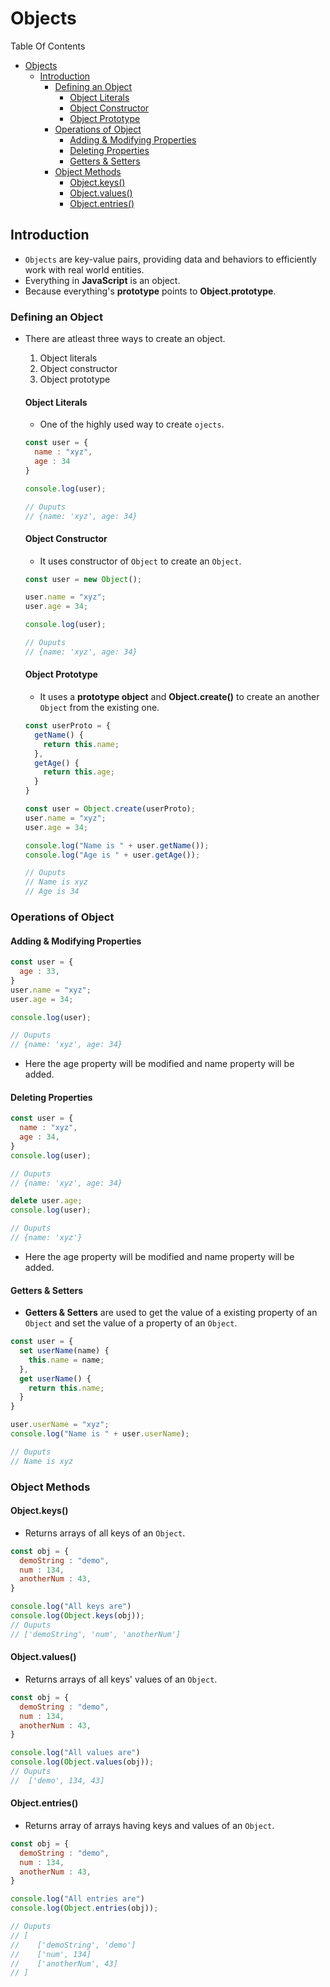 # Objects

Table Of Contents
- [Objects](#objects)
  - [Introduction](#introduction)
    - [Defining an Object](#defining-an-object)
      - [Object Literals](#object-literals)
      - [Object Constructor](#object-constructor)
      - [Object Prototype](#object-prototype)
    - [Operations of Object](#operations-of-object)
      - [Adding \& Modifying Properties](#adding--modifying-properties)
      - [Deleting Properties](#deleting-properties)
      - [Getters \& Setters](#getters--setters)
    - [Object Methods](#object-methods)
      - [Object.keys()](#objectkeys)
      - [Object.values()](#objectvalues)
      - [Object.entries()](#objectentries)


## Introduction

- `Objects` are key-value pairs, providing data and behaviors to efficiently work with real world entities.
- Everything in **JavaScript** is an object.
- Because everything's **prototype** points to **Object.prototype**.

### Defining an Object

- There are atleast three ways to create an object.
  1. Object literals
  2. Object constructor
  3. Object prototype

  #### Object Literals
  - One of the highly used way to create `ojects`.
  ```Javascript
  const user = {
    name : "xyz",
    age : 34
  }

  console.log(user);

  // Ouputs
  // {name: 'xyz', age: 34}
  ```

  #### Object Constructor
  - It uses constructor of `Object` to create an `Object`.
  ```Javascript
  const user = new Object();

  user.name = "xyz";
  user.age = 34;

  console.log(user);

  // Ouputs
  // {name: 'xyz', age: 34}
  ```

  #### Object Prototype
  - It uses a **prototype object** and **Object.create()** to create an another `Object` from the existing one. 
  ```Javascript
  const userProto = {
    getName() {
      return this.name;
    },
    getAge() {
      return this.age;
    }
  }

  const user = Object.create(userProto);
  user.name = "xyz";
  user.age = 34;

  console.log("Name is " + user.getName());
  console.log("Age is " + user.getAge());

  // Ouputs
  // Name is xyz
  // Age is 34
  ```

### Operations of Object

  #### Adding & Modifying Properties
  ```Javascript
  const user = {
    age : 33,
  }
  user.name = "xyz";
  user.age = 34;

  console.log(user);

  // Ouputs
  // {name: 'xyz', age: 34}
  ```

  - Here the age property will be modified and name property will be added.
  
  #### Deleting Properties
  ```Javascript
  const user = {
    name : "xyz",
    age : 34,
  }
  console.log(user);

  // Ouputs
  // {name: 'xyz', age: 34}

  delete user.age;
  console.log(user);

  // Ouputs
  // {name: 'xyz'}
  ```

  - Here the age property will be modified and name property will be added.
  
  #### Getters & Setters
  - **Getters & Setters** are used to get the value of a existing property of an `Object` and set the value of a property of an `Object`.
  ```Javascript
  const user = {
    set userName(name) {
      this.name = name; 
    },
    get userName() {
      return this.name;
    }
  }

  user.userName = "xyz";
  console.log("Name is " + user.userName);
  
  // Ouputs
  // Name is xyz
  ```

### Object Methods

  #### Object.keys()
  - Returns arrays of all keys of an `Object`.
  ```Javascript
  const obj = {
    demoString : "demo",
    num : 134,
    anotherNum : 43,
  }

  console.log("All keys are")
  console.log(Object.keys(obj));
  // Ouputs
  // ['demoString', 'num', 'anotherNum']
  ```

  #### Object.values()
  - Returns arrays of all keys' values of an `Object`.
  ```Javascript
  const obj = {
    demoString : "demo",
    num : 134,
    anotherNum : 43,
  }

  console.log("All values are")
  console.log(Object.values(obj));
  // Ouputs
  //  ['demo', 134, 43]
  ```

  #### Object.entries()
  - Returns array of arrays having keys and values of an `Object`. 
  ```Javascript
  const obj = {
    demoString : "demo",
    num : 134,
    anotherNum : 43,
  }

  console.log("All entries are")
  console.log(Object.entries(obj));
  
  // Ouputs
  // [
  //    ['demoString', 'demo']
  //    ['num', 134]
  //    ['anotherNum', 43]
  // ]
  ```

